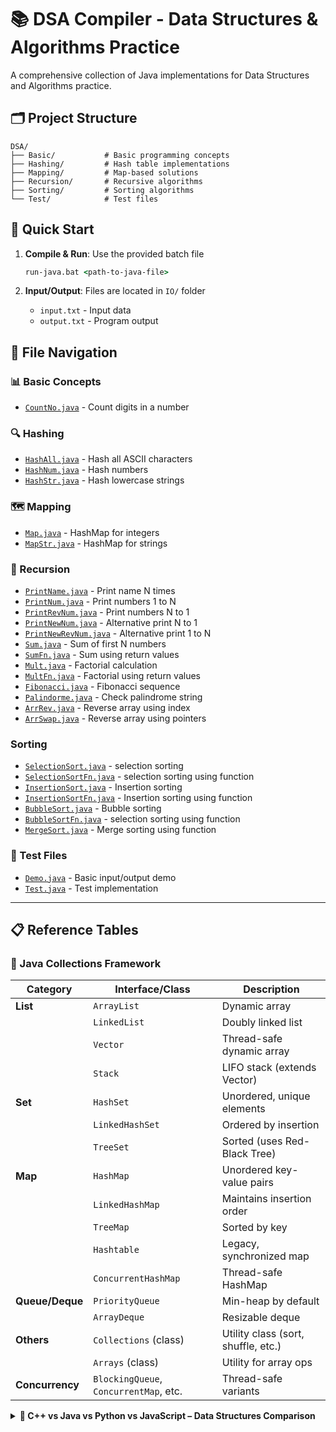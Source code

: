 # 📚 DSA Compiler - Data Structures & Algorithms Practice

A comprehensive collection of Java implementations for Data Structures and Algorithms practice.

## 🗂️ Project Structure

```
DSA/
├── Basic/           # Basic programming concepts
├── Hashing/         # Hash table implementations
├── Mapping/         # Map-based solutions
├── Recursion/       # Recursive algorithms
├── Sorting/         # Sorting algorithms
└── Test/            # Test files
```

## 🚀 Quick Start

1. **Compile & Run**: Use the provided batch file

   ```cmd
   run-java.bat <path-to-java-file>
   ```
2. **Input/Output**: Files are located in `IO/` folder

   - `input.txt` - Input data
   - `output.txt` - Program output

## 📁 File Navigation

### 📊 Basic Concepts

- [`CountNo.java`](DSA/Basic/CountNo.java) - Count digits in a number

### 🔍 Hashing

- [`HashAll.java`](DSA/Hashing/HashAll.java) - Hash all ASCII characters
- [`HashNum.java`](DSA/Hashing/HashNum.java) - Hash numbers
- [`HashStr.java`](DSA/Hashing/HashStr.java) - Hash lowercase strings

### 🗺️ Mapping

- [`Map.java`](DSA/Mapping/Map.java) - HashMap for integers
- [`MapStr.java`](DSA/Mapping/MapStr.java) - HashMap for strings

### 🔄 Recursion

- [`PrintName.java`](DSA/Recursion/PrintName.java) - Print name N times
- [`PrintNum.java`](DSA/Recursion/PrintNum.java) - Print numbers 1 to N
- [`PrintRevNum.java`](DSA/Recursion/PrintRevNum.java) - Print numbers N to 1
- [`PrintNewNum.java`](DSA/Recursion/PrintNewNum.java) - Alternative print N to 1
- [`PrintNewRevNum.java`](DSA/Recursion/PrintNewRevNum.java) - Alternative print 1 to N
- [`Sum.java`](DSA/Recursion/Sum.java) - Sum of first N numbers
- [`SumFn.java`](DSA/Recursion/SumFn.java) - Sum using return values
- [`Mult.java`](DSA/Recursion/Mult.java) - Factorial calculation
- [`MultFn.java`](DSA/Recursion/MultFn.java) - Factorial using return values
- [`Fibonacci.java`](DSA/Recursion/Fibonacci.java) - Fibonacci sequence
- [`Palindorme.java`](DSA/Recursion/Palindorme.java) - Check palindrome string
- [`ArrRev.java`](DSA/Recursion/ArrRev.java) - Reverse array using index
- [`ArrSwap.java`](DSA/Recursion/ArrSwap.java) - Reverse array using pointers

### Sorting

- [`SelectionSort.java`](DSA/Sorting/SelectionSort.java) - selection sorting
- [`SelectionSortFn.java`](DSA/Sorting/SelectionSortFn.java) - selection sorting using function
- [`InsertionSort.java`](DSA/Sorting/InsertionSort.java) - Insertion sorting
- [`InsertionSortFn.java`](DSA/Sorting/InsertionSortFn.java) - Insertion sorting using function
- [`BubbleSort.java`](DSA/Sorting/BubbleSort.java) - Bubble sorting
- [`BubbleSortFn.java`](DSA/Sorting/BubbleSortFn.java) - selection sorting using function
- [`MergeSort.java`](DSA/Sorting/MergeSort.java) - Merge sorting using function

### 🧪 Test Files		

- [`Demo.java`](DSA/Test/Demo.java) - Basic input/output demo
- [`Test.java`](DSA/Test/Test.java) - Test implementation

---

## 📋 Reference Tables

### 🔸 Java Collections Framework

| Category              | Interface/Class                            | Description                         |
| --------------------- | ------------------------------------------ | ----------------------------------- |
| **List**        | `ArrayList`                              | Dynamic array                       |
|                       | `LinkedList`                             | Doubly linked list                  |
|                       | `Vector`                                 | Thread-safe dynamic array           |
|                       | `Stack`                                  | LIFO stack (extends Vector)         |
| **Set**         | `HashSet`                                | Unordered, unique elements          |
|                       | `LinkedHashSet`                          | Ordered by insertion                |
|                       | `TreeSet`                                | Sorted (uses Red-Black Tree)        |
| **Map**         | `HashMap`                                | Unordered key-value pairs           |
|                       | `LinkedHashMap`                          | Maintains insertion order           |
|                       | `TreeMap`                                | Sorted by key                       |
|                       | `Hashtable`                              | Legacy, synchronized map            |
|                       | `ConcurrentHashMap`                      | Thread-safe HashMap                 |
| **Queue/Deque** | `PriorityQueue`                          | Min-heap by default                 |
|                       | `ArrayDeque`                             | Resizable deque                     |
| **Others**      | `Collections` (class)                    | Utility class (sort, shuffle, etc.) |
|                       | `Arrays` (class)                         | Utility for array ops               |
| **Concurrency** | `BlockingQueue`, `ConcurrentMap`, etc. | Thread-safe variants                |

<details>
<summary><strong>🔸 C++ vs Java vs Python vs JavaScript – Data Structures Comparison</strong></summary>

| **Category**        | **C++ STL**          | **Java**             | **Python**                            | **JavaScript**              |
| ------------------------- | -------------------------- | -------------------------- | ------------------------------------------- | --------------------------------- |
| **Dynamic Array**   | `vector`                 | `ArrayList`              | `list`                                    | `Array`                         |
| **Linked List**     | `list`, `forward_list` | `LinkedList`             | `collections.deque`                       | Manual using objects/nodes        |
| **Stack**           | `stack`                  | `Stack`, `Deque`       | `list` / `deque`                        | `Array.push()` / `pop()`      |
| **Queue**           | `queue`                  | `Queue`, `Deque`       | `deque`, `queue.Queue`                  | `Array.push()` / `shift()`    |
| **Priority Queue**  | `priority_queue`         | `PriorityQueue`          | `heapq` module                            | Implement manually                |
| **Deque**           | `deque`                  | `ArrayDeque`             | `collections.deque`                       | Custom (via `Array`)            |
| **Set (Ordered)**   | `set`                    | `TreeSet`                | `sortedcontainers`                        | `Set` (insertion order)         |
| **Set (Unordered)** | `unordered_set`          | `HashSet`                | `set`                                     | `Set`                           |
| **Map (Ordered)**   | `map`                    | `TreeMap`                | `collections.OrderedDict` (Py < 3.7)      | `Map` (insertion order)         |
| **Map (Unordered)** | `unordered_map`          | `HashMap`                | `dict` (unordered pre-3.7, ordered after) | `Object` or `Map`             |
| **Multimap**        | `multimap`               | `Map<K, List<V>>`        | `defaultdict(list)`                       | `Map<K, Array>` or Object       |
| **Multiset**        | `multiset`               | N/A                        | `collections.Counter`                     | `Object` with counts            |
| **Thread-safe Map** | N/A                        | `ConcurrentHashMap`      | `threading.Lock + dict`                   | Use locks or libraries            |
| **Sorting**         | `<algorithm>`            | `Collections.sort()`     | `sorted()`, `.sort()`                   | `Array.sort()`                  |
| **Iterators**       | Iterators                  | `Iterator`, `Iterable` | `iter()`, `next()`                      | `Symbol.iterator`, `for...of` |
| **Utilities**       | `<algorithm>`            | `Collections`            | `itertools`, `functools`                | Lodash, Underscore.js             |

</details>
